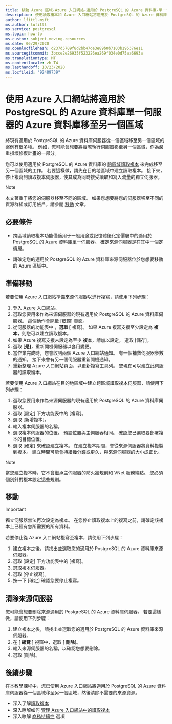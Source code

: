 ```yaml
---
title: 移動 Azure 區域-Azure 入口網站-適用於 PostgreSQL 的 Azure 資料庫-單一伺服器
description: 使用讀取複本和 Azure 入口網站將適用於 PostgreSQL 的 Azure 資料庫伺服器從一個 Azure 區域移至另一個區域。
author: lfittl-msft
ms.author: lufittl
ms.service: postgresql
ms.topic: how-to
ms.custom: subject-moving-resources
ms.date: 06/29/2020
ms.openlocfilehash: d237d5709f8d2bb47de3e89b0b7103b195376e11
ms.sourcegitcommit: 3bcce2e26935f523226ea269f034e0d75aa6693a
ms.translationtype: MT
ms.contentlocale: zh-TW
ms.lasthandoff: 10/23/2020
ms.locfileid: "92489739"
---
```

# <a name="move-an-azure-database-for-azure-database-for-postgresql---single-server-to-another-region-by-using-the-azure-portal"></a>使用 Azure 入口網站將適用於 PostgreSQL 的 Azure 資料庫單一伺服器的 Azure 資料庫移至另一個區域

將現有適用於 PostgreSQL 的 Azure 資料庫伺服器從一個區域移至另一個區域的案例有很多種。 例如，您可能會想要將實際執行伺服器移至另一個區域，作為嚴重損壞修復計畫的一部分。

您可以使用適用於 PostgreSQL 的 Azure 資料庫的 [跨區域讀取複本](concepts-read-replicas.md#cross-region-replication) 來完成移至另一個區域的工作。 若要這樣做，請先在目的地區域中建立讀取複本。 接下來，停止複寫到讀取複本伺服器，使其成為同時接受讀取和寫入流量的獨立伺服器。 

> [!NOTE]
> 本文著重于將您的伺服器移至不同的區域。 如果您想要將您的伺服器移至不同的資源群組或訂用帳戶，請參閱 [移動](../azure-resource-manager/management/move-resource-group-and-subscription.md) 文章。 

## <a name="prerequisites"></a>必要條件

- 跨區域讀取複本功能僅適用于一般用途或記憶體優化定價層中的適用於 PostgreSQL 的 Azure 資料庫單一伺服器。 確定來源伺服器是在其中一個定價層。

- 請確定您的適用於 PostgreSQL 的 Azure 資料庫來源伺服器位於您想要移動的 Azure 區域中。

## <a name="prepare-to-move"></a>準備移動

若要使用 Azure 入口網站準備來源伺服器以進行複寫，請使用下列步驟： 

1. 登入 [Azure 入口網站](https://portal.azure.com/)。
1. 選取您要用來作為來源伺服器的現有適用於 PostgreSQL 的 Azure 資料庫伺服器。 這個動作會開啟 [概觀] 頁面。
1. 從伺服器的功能表中 **，選取 [** 複寫]。 如果 Azure 複寫支援至少設定為 **複本**，則您可以建立讀取複本。 
1. 如果 Azure 複寫支援未設定為至少 **複本**，請加以設定。 選取 [儲存]。
1. 選取 **[是]**，重新開機伺服器以套用變更。
1. 當作業完成時，您會收到兩個 Azure 入口網站通知。 有一個補救伺服器參數的通知。 接下來會有另一個伺服器重新開機通知。
1. 重新整理 Azure 入口網站頁面，以更新複寫工具列。 您現在可以建立此伺服器的讀取複本。

若要使用 Azure 入口網站在目的地區域中建立跨區域讀取複本伺服器，請使用下列步驟：

1. 選取您要用來作為來源伺服器的現有適用於 PostgreSQL 的 Azure 資料庫伺服器。
1. 選取 [設定] 下方功能表中的 [複寫]。
1. 選取 [新增複本]。
1. 輸入複本伺服器的名稱。
1. 選取複本伺服器的位置。 預設位置與主伺服器相同。 確認您已選取要部署複本的目標位置。
1. 選取 [確定] 來確認建立複本。 在建立複本期間，會從來源伺服器將資料複製到複本。 建立時間可能會持續幾分鐘或更久，與來源伺服器的大小成正比。

>[!NOTE]
> 當您建立複本時，它不會繼承主伺服器的防火牆規則和 VNet 服務端點。 您必須個別針對複本設定這些規則。

## <a name="move"></a>移動

> [!IMPORTANT]
> 獨立伺服器無法再次設定為複本。
> 在您停止讀取複本上的複寫之前，請確定該複本上已經有您所需要的所有資料。

若要停止從 Azure 入口網站複寫至複本，請使用下列步驟：

1. 建立複本之後，請找出並選取您的適用於 PostgreSQL 的 Azure 資料庫來源伺服器。 
1. 選取 [設定] 下方功能表中的 [複寫]。
1. 選取複本伺服器。
1. 選取 [停止複寫]。
1. 按一下 [確定] 確認您要停止複寫。

## <a name="clean-up-source-server"></a>清除來源伺服器

您可能會想要刪除來源適用於 PostgreSQL 的 Azure 資料庫伺服器。 若要這樣做，請使用下列步驟：

1. 建立複本之後，請找出並選取您的適用於 PostgreSQL 的 Azure 資料庫來源伺服器。
1. 在 [ **總覽** ] 視窗中，選取 [ **刪除**]。
1. 輸入來源伺服器的名稱，以確認您想要刪除。
1. 選取 [刪除]。

## <a name="next-steps"></a>後續步驟

在本教學課程中，您已使用 Azure 入口網站將適用於 PostgreSQL 的 Azure 資料庫伺服器從一個區域移至另一個區域，然後清除不需要的來源資源。 

- 深入了解[讀取複本](concepts-read-replicas.md)
- 深入瞭解如何 [管理 Azure 入口網站中的讀取複本](howto-read-replicas-portal.md)
- 深入瞭解 [商務持續性](concepts-business-continuity.md) 選項